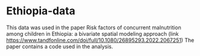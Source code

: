 # Ethiopia-data
This data was used in the paper Risk factors of concurrent malnutrition among children in Ethiopia: a bivariate spatial modeling approach (link https://www.tandfonline.com/doi/full/10.1080/26895293.2022.2067251)
The paper contains a code used in the analysis.
